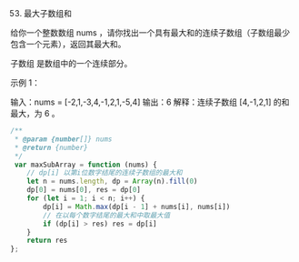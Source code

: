 53. 最大子数组和

给你一个整数数组 nums ，请你找出一个具有最大和的连续子数组（子数组最少包含一个元素），返回其最大和。

子数组 是数组中的一个连续部分。

 

示例 1：

输入：nums = [-2,1,-3,4,-1,2,1,-5,4]
输出：6
解释：连续子数组 [4,-1,2,1] 的和最大，为 6 。
```js
/**
 * @param {number[]} nums
 * @return {number}
 */
 var maxSubArray = function (nums) {
    // dp[i] 以第i位数字结尾的连续子数组的最大和
    let n = nums.length, dp = Array(n).fill(0)
    dp[0] = nums[0], res = dp[0]
    for (let i = 1; i < n; i++) {
        dp[i] = Math.max(dp[i - 1] + nums[i], nums[i])
        // 在以每个数字结尾的最大和中取最大值
        if (dp[i] > res) res = dp[i]
    }
    return res
};
